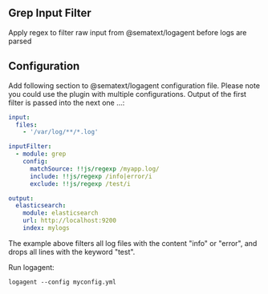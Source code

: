 ## Grep Input Filter

Apply regex to filter raw input from @sematext/logagent before logs are parsed

## Configuration 

Add following section to @sematext/logagent configuration file. Please note you could use the plugin with multiple configurations. Output of the first filter is passed into the next one ...: 

```yaml
input: 
  files:
    - '/var/log/**/*.log'

inputFilter:
  - module: grep
    config:
      matchSource: !!js/regexp /myapp.log/
      include: !!js/regexp /info|error/i
      exclude: !!js/regexp /test/i

output:
  elasticsearch:
    module: elasticsearch
    url: http://localhost:9200
    index: mylogs

```

The example above filters all log files with the content "info" or "error", and drops all lines with the keyword "test". 

Run logagent: 
```
logagent --config myconfig.yml 
```
